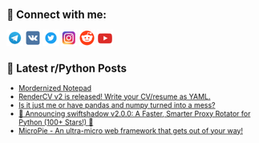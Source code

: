 ## 🔎 Connect with me:
[<img src="https://github.com/bullbesh/bullbesh/blob/main/images/Telegram.png" width="32" height="32" />](https://t.me/bullbesh)
[<img src="https://github.com/bullbesh/bullbesh/blob/main/images/VK.png" width="32" height="32" />](https://vk.com/bullbesh)
[<img src="https://github.com/bullbesh/bullbesh/blob/main/images/Twitter.png" width="32" height="32" />](https://twitter.com/bullbesh1)
[<img src="https://github.com/bullbesh/bullbesh/blob/main/images/Instagram.png" width="32" height="32" />](https://www.instagram.com/bullbesh)
[<img src="https://github.com/bullbesh/bullbesh/blob/main/images/Reddit.png" width="32" height="32" />](https://www.reddit.com/user/bullbesh)
[<img src="https://github.com/bullbesh/bullbesh/blob/main/images/YouTube.png" width="32" height="32" />](https://www.youtube.com/channel/UCtfjRs6uzgq5mfm8S06WTcg)

## 📕 Latest r/Python Posts
<!-- BLOG-POST-LIST:START -->
- [Mordernized Notepad](https://www.reddit.com/r/Python/comments/1iat9yg/mordernized_notepad/)
- [RenderCV v2 is released! Write your CV/resume as YAML.](https://www.reddit.com/r/Python/comments/1ias711/rendercv_v2_is_released_write_your_cvresume_as/)
- [Is it just me or have pandas and numpy turned into a mess?](https://www.reddit.com/r/Python/comments/1iaqdjo/is_it_just_me_or_have_pandas_and_numpy_turned/)
- [🚀 Announcing swiftshadow v2.0.0: A Faster, Smarter Proxy Rotator for Python &lpar;100+ Stars!&rpar; 🚀](https://www.reddit.com/r/Python/comments/1iap0yz/announcing_swiftshadow_v200_a_faster_smarter/)
- [MicroPie - An ultra-micro web framework that gets out of your way!](https://www.reddit.com/r/Python/comments/1iamc1x/micropie_an_ultramicro_web_framework_that_gets/)
<!-- BLOG-POST-LIST:END -->
